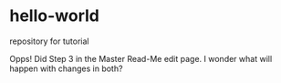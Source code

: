 # hello-world
repository for tutorial

Opps!
Did Step 3 in the Master Read-Me edit page.
I wonder what will happen with changes in both?
